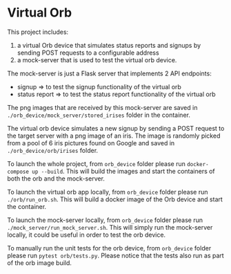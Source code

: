 # Virtual Orb

This project includes:
1) a virtual Orb device that simulates status reports and signups by sending POST requests to a configurable address
2) a mock-server that is used to test the virtual orb device.

The mock-server is just a Flask server that implements 2 API endpoints:
- signup => to test the signup functionality of the virtual orb
- status report => to test the status report functionality of the virtual orb

The png images that are received by this mock-server are saved in `./orb_device/mock_server/stored_irises` folder in the container.

The virtual orb device simulates a new signup by sending a POST request to the target server with a png image of an iris.
The image is randomly picked from a pool of 6 iris pictures found on Google and saved in `./orb_device/orb/irises` folder.

To launch the whole project, from `orb_device` folder please run `docker-compose up --build`. This will build the images and start the containers of both the orb and the mock-server.

To launch the virtual orb app locally, from `orb_device` folder please run `./orb/run_orb.sh`. This will build a docker image of the Orb device and start the container. 

To launch the mock-server locally, from `orb_device` folder please run `./mock_server/run_mock_server.sh`. This will simply run the mock-server locally, it could be useful in order to test the orb device.

To manually run the unit tests for the orb device, from `orb_device` folder please run `pytest orb/tests.py`. Please notice that the tests also run as part of the orb image build.


